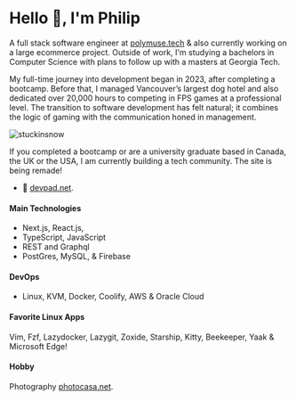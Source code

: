 # Hello 👋, I'm Philip 

A full stack software engineer at [polymuse.tech](https://polymuse.tech/) & also currently working on a large ecommerce project. Outside of work, I'm studying a bachelors in Computer Science with plans to follow up with a masters at Georgia Tech. 

My full-time journey into development began in 2023, after completing a bootcamp. Before that, I managed Vancouver’s largest dog hotel and also dedicated over 20,000 hours to competing in FPS games at a professional level. The transition to software development has felt natural; it combines the logic of gaming with the communication honed in management.

<p align="left"> <img src="https://komarev.com/ghpvc/?username=stuckinsnow&label=Profile%20views&color=0e75b6&style=flat" alt="stuckinsnow" /> </p>

If you completed a bootcamp or are a university graduate based in Canada, the UK or the USA, I am currently building a tech community. The site is being remade!

- 🔭 [devpad.net](https://devpad.net).

#### Main Technologies 

* Next.js, React.js,
* TypeScript, JavaScript
* REST and Graphql
* PostGres, MySQL, & Firebase
  
#### DevOps

* Linux, KVM, Docker, Coolify, AWS & Oracle Cloud

#### Favorite Linux Apps

Vim, Fzf, Lazydocker, Lazygit, Zoxide, Starship, Kitty, Beekeeper, Yaak & Microsoft Edge! 

#### Hobby

Photography [photocasa.net](https://photocasa.net).
